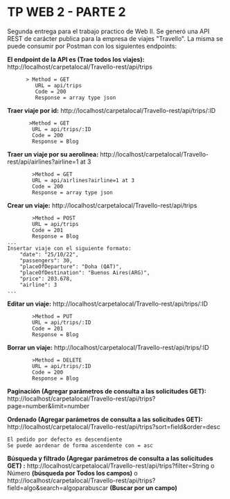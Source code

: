# TP WEB 2 - PARTE 2
Segunda entrega para el trabajo practico de Web II. Se generó una API REST de carácter publica  para la empresa de viajes "Travello". La misma se puede consumir por Postman con los siguientes endpoints: 

 **El endpoint de la API es (Trae todos los viajes):** http://localhost/carpetalocal/Travello-rest/api/trips
 
		  > Method = GET 
			 URL = api/trips 
			 Code = 200 
			 Response = array type json
             
 **Traer viaje por id:** http://localhost/carpetalocal/Travello-rest/api/trips/:ID
 
		   >Method = GET
			URL = api/trips/:ID 
			Code = 200 
			Response = Blog
			      
**Traer un viaje por su aerolinea:** http://localhost/carpetalocal/Travello-rest/api/airlines?airline=1 at 3 

			>Method = GET 
			URL = api/airlines?airline=1 at 3 
			Code = 200 
			Response = array type json
			
 **Crear un viaje:** http://localhost/carpetalocal/Travello-rest/api/trips

			>Method = POST
			URL = api/trips 
			Code = 201 
			Response = Blog
	...		
	Insertar viaje con el siguiente formato: 
		"date": "25/10/22",
        "passengers": 30,
        "placeOfDeparture": "Doha (QAT)",
        "placeOfDestination": "Buenos Aires(ARG)",
        "price": 203.678,
        "airline": 3	
	...
			
**Editar un viaje:** http://localhost/carpetalocal/Travello-rest/api/trips/:ID

			>Method = PUT
			URL = api/trips/:ID 
			Code = 201
			Response = Blog
**Borrar un viaje:** http://localhost/carpetalocal/Travello-rest/api/trips/:ID

			>Method = DELETE
			URL = api/trips/:ID 
			Code = 200 
			Response = Blog

**Paginación (Agregar parámetros de consulta a las solicitudes GET):** http://localhost/carpetalocal/Travello-rest/api/trips?page=number&limit=number

**Ordenado (Agregar parámetros de consulta a las solicitudes GET):** http://localhost/carpetalocal/Travello-rest/api/trips?sort=field&order=desc
```
El pedido por defecto es descendiente
Se puede aordenar de forma ascendente con = asc 
```
**Búsqueda y filtrado (Agregar parámetros de consulta a las solicitudes GET) :** http://localhost/carpetalocal/Travello-rest/api/trips?filter=String o Número **(búsqueda por Todos los campos)**
o  http://localhost/carpetalocal/Travello-rest/api/trips?field=algo&search=algoparabuscar **(Buscar por un campo)**
